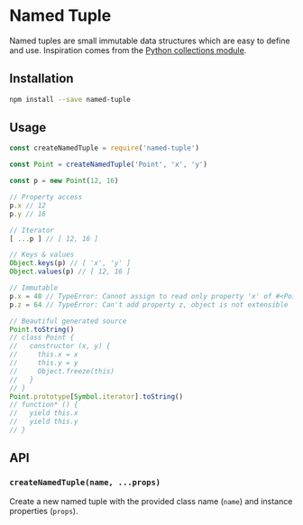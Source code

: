 # Named Tuple

Named tuples are small immutable data structures which are easy to define and use. Inspiration comes from the [Python collections module][python.collections].

## Installation

```sh
npm install --save named-tuple
```

## Usage

```javascript
const createNamedTuple = require('named-tuple')

const Point = createNamedTuple('Point', 'x', 'y')

const p = new Point(12, 16)

// Property access
p.x // 12
p.y // 16

// Iterator
[ ...p ] // [ 12, 16 ]

// Keys & values
Object.keys(p) // [ 'x', 'y' ]
Object.values(p) // [ 12, 16 ]

// Immutable
p.x = 48 // TypeError: Cannot assign to read only property 'x' of #<Point>
p.z = 64 // TypeError: Can't add property z, object is not extensible

// Beautiful generated source
Point.toString()
// class Point {
//   constructor (x, y) {
//     this.x = x
//     this.y = y
//     Object.freeze(this)
//   }
// }
Point.prototype[Symbol.iterator].toString()
// function* () {
//   yield this.x
//   yield this.y
// }
```

## API

### `createNamedTuple(name, ...props)`

Create a new named tuple with the provided class name (`name`) and instance properties (`props`).

[python.collections]: https://docs.python.org/3/library/collections.html#collections.namedtuple
